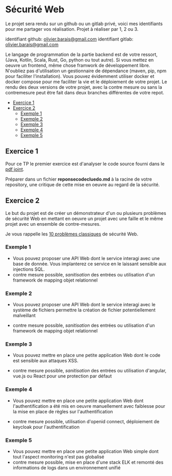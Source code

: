 

# Sécurité Web

Le projet sera rendu sur un github ou un gitlab privé, voici mes identifiants pour me partager vos réalisation. Projet à réaliser par 1, 2 ou 3. 

identifiant github: olivier.barais@gmail.com
identifiant gitlab: olivier.barais@gmail.com

Le langage de programmation de la partie backend est de votre ressort, (Java, Kotlin, Scala, Rust, Go, python ou tout autre). Si vous mettez en oeuvre un frontend, même chose framwork de développement libre. 
N'oubliez pas d'utilisation un gestionnaire de dépendance (maven, pip, npm pour faciliter l'installation). 
Vous pouvez évidemment utiliser docker et docker compose pour me faciliter la vie et le déploiement de votre projet. Le rendu des deux versions de votre projet, avec la contre mesure ou sans la contremesure peut être fait dans deux branches différentes de votre repot. 



  * [Exercice 1](#exercice-1)
  * [Exercice 2](#exercice-2)
    + [Exemple 1](#exemple-1)
    + [Exemple 2](#exemple-2)
    + [Exemple 3](#exemple-3)
    + [Exemple 4](#exemple-4)
    + [Exemple 5](#exemple-5)

## Exercice 1

Pour ce TP le premier exercice est d'analyser le code source fourni dans le [pdf joint](./codecluedo_challenge_FINAL.pdf). 

Préparer dans un fichier **reponsecodecluedo.md** à la racine de votre repository, une critique de cette mise en oeuvre au regard de la sécurité. 

## Exercice 2 

Le but du projet est de créer un démonstrateur d'un ou plusieurs problèmes de sécurité Web en mettant en oeuvre un projet avec une faille et le même projet avec un ensemble de contre-mesures. 

Je vous rappelle les [10 problèmes classiques](https://owasp.org/www-project-top-ten/) de sécurité Web. 

### Exemple 1

- Vous pouvez proposer une API Web dont le service interagi avec une base de donnée. Vous implanterez ce  service en le laissant sensible aux injections SQL.
- contre mesure possible, *sanitisation* des entrées ou utilisation d'un framework de mapping objet relationnel

### Exemple 2

- Vous pouvez proposer une API Web dont le service interagi avec le système de fichiers permettre la création de fichier potentiellement malveillant

- contre mesure possible, *sanitisation* des entrées ou utilisation d'un framework de mapping objet relationnel


### Exemple 3

- Vous pouvez mettre en place une petite application Web dont le code est sensible aux attaques XSS.  

- contre mesure possible, *sanitisation* des entrées ou utilisation d'angular, vue.js ou React pour une protection par défaut

### Exemple 4

- Vous pouvez mettre en place une petite application Web dont l'authentification a été mis en oeuvre manuellement avec faiblesse pour la mise en place de règles sur l'authentification

- contre mesure possible, utilisation d'openid connect, déploiement de keycloak pour l'authentification

### Exemple 5

- Vous pouvez mettre en place une petite application Web simple dont tout l'aspect monitoring n'est pas globalisé
- contre mesure possible, mise en place d'une stack ELK et remonté des informations de logs dans un environnement unifié


